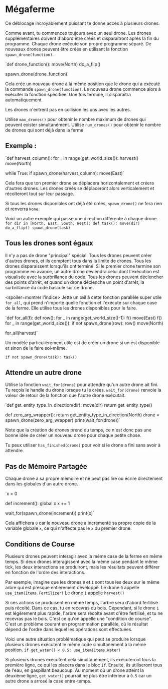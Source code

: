 # Mégaferme
Ce déblocage incroyablement puissant te donne accès à plusieurs drones. 

Comme avant, tu commences toujours avec un seul drone. Les drones supplémentaires doivent d'abord être créés et disparaîtront après la fin du programme.
Chaque drone exécute son propre programme séparé. De nouveaux drones peuvent être créés en utilisant la fonction `spawn_drone(function)`.

`def drone_function():
    move(North)
    do_a_flip()

spawn_drone(drone_function)`

Cela crée un nouveau drone à la même position que le drone qui a exécuté la commande `spawn_drone(function)`. Le nouveau drone commence alors à exécuter la fonction spécifiée. Une fois terminé, il disparaîtra automatiquement.

Les drones n'entrent pas en collision les uns avec les autres. 

Utilise `max_drones()` pour obtenir le nombre maximum de drones qui peuvent exister simultanément.
Utilise `num_drones()` pour obtenir le nombre de drones qui sont déjà dans la ferme.


## Exemple :
`def harvest_column():
    for _ in range(get_world_size()):
        harvest()
        move(North)

while True:
    if spawn_drone(harvest_column):
        move(East)`

Cela fera que ton premier drone se déplacera horizontalement et créera d'autres drones. Les drones créés se déplaceront alors verticalement et récolteront tout sur leur passage.

Si tous les drones disponibles ont déjà été créés, `spawn_drone()` ne fera rien et renverra `None`.

Voici un autre exemple qui passe une direction différente à chaque drone.
`for dir in [North, East, South, West]:
    def task():
        move(dir)
        do_a_flip()
    spawn_drone(task)`

## Tous les drones sont égaux
Il n'y a pas de drone "principal" spécial. Tous les drones peuvent créer d'autres drones, et ils comptent tous dans la limite de drones. Tous les drones disparaissent lorsqu'ils ont terminé. Si le premier drone termine son programme en avance, un autre drone deviendra celui dont l'exécution est visualisée avec la surbrillance du code. Tous les drones peuvent déclencher des points d'arrêt, et quand un drone déclenche un point d'arrêt, la surbrillance du code bascule sur ce drone.

<spoiler=montrer l'indice> Jette un œil à cette fonction parallèle super utile `for_all`, qui prend n'importe quelle fonction et l'exécute sur chaque case de la ferme. Elle utilise tous les drones disponibles pour le faire.

`def for_all(f):
	def row():
		for _ in range(get_world_size()-1):
			f()
			move(East)
		f()
	for _ in range(get_world_size()):
		if not spawn_drone(row):
			row()
		move(North)

for_all(harvest)`

Un modèle particulièrement utile est de créer un drone si un est disponible et sinon de le faire soi-même.

`if not spawn_drone(task):
	task()`
</spoiler>

## Attendre un autre drone
Utilise la fonction `wait_for(drone)` pour attendre qu'un autre drone ait fini. Tu reçois le handle du drone lorsque tu le crées.
`wait_for(drone)` renvoie la valeur de retour de la fonction que l'autre drone exécutait.

`def get_entity_type_in_direction(dir):
    move(dir)
    return get_entity_type()

def zero_arg_wrapper():
    return get_entity_type_in_direction(North)
drone = spawn_drone(zero_arg_wrapper)
print(wait_for(drone))`

Note que la création de drones prend du temps, ce n'est donc pas une bonne idée de créer un nouveau drone pour chaque petite chose.

Tu peux utiliser `has_finished(drone)` pour voir si le drone a fini sans avoir à attendre.

## Pas de Mémoire Partagée
Chaque drone a sa propre mémoire et ne peut pas lire ou écrire directement dans les globales d'un autre drone.

`x = 0

def increment():
    global x
    x += 1

wait_for(spawn_drone(increment))
print(x)`

Cela affichera `0` car le nouveau drone a incrémenté sa propre copie de la variable globale `x`, ce qui n'affecte pas le `x` du premier drone.

## Conditions de Course
Plusieurs drones peuvent interagir avec la même case de la ferme en même temps. Si deux drones interagissent avec la même case pendant le même tick, les deux interactions se produiront, mais les résultats peuvent différer en fonction de l'ordre des interactions.

Par exemple, imagine que les drones `0` et `1` sont tous les deux sur le même arbre qui est presque entièrement développé.
Le drone `0` appelle
`use_item(Items.Fertilizer)`
Le drone `1` appelle
`harvest()`

Si ces actions se produisent en même temps, l'arbre sera d'abord fertilisé puis récolté. Dans ce cas, tu en recevras du bois. Cependant, si le drone `1` est légèrement plus rapide, l'arbre sera récolté avant d'être fertilisé, et tu ne recevras pas le bois.
C'est ce qu'on appelle une "condition de course". C'est un problème courant en programmation parallèle, où le résultat dépend de l'ordre dans lequel les opérations sont effectuées.

Voici une autre situation problématique qui peut se produire lorsque plusieurs drones exécutent le même code simultanément à la même position.
`if get_water() < 0.5:
    use_item(Items.Water)`

Si plusieurs drones exécutent cela simultanément, ils exécuteront tous la première ligne, ce qui les placera dans le bloc `if`. Ensuite, ils utiliseront tous de l'eau, en gaspillant beaucoup.
Au moment où un drone atteint la deuxième ligne, `get_water()` pourrait ne plus être inférieur à `0.5` car un autre drone a arrosé la case entre-temps.